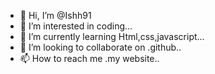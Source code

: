 - 👋 Hi, I’m @Ishh91
- 👀 I’m interested in coding...
- 🌱 I’m currently learning Html,css,javascript...
- 💞️ I’m looking to collaborate on .github..
- 📫 How to reach me .my website..

<!---
Ishh91/Ishh91 is a ✨ special ✨ repository because its `README.md` (this file) appears on your GitHub profile.
You can click the Preview link to take a look at your changes.
--->
